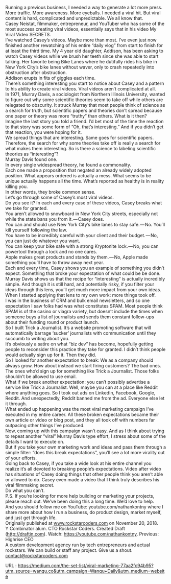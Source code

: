  Running a previous business, I needed a way to generate a lot more press. More traffic. More awareness. More eyeballs. I needed a viral hit. But viral content is hard, complicated and unpredictable. We all know that.  
    Casey Neistat, filmmaker, entrepreneur, and YouTuber who has some of the most success creating viral videos, essentially says that in his video My Viral Video SECRETS.  
    I’ve watched Casey’s videos. Maybe more than most. I’ve even just now finished another rewatching of his entire “daily vlog” from start to finish for at least the third time. My 4 year old daughter, Addison, has been asking to watch Casey videos while we brush her teeth since she was able to start talking. Her favorite being Bike Lanes where he dutifully rides his bike in New York City’s bike lanes without waver, only to crash repeatedly into obstruction after obstruction.  
    Addison erupts in fits of giggles each time.  
    There’s something interesting you start to notice about Casey and a pattern to his ability to create viral videos. Viral videos aren’t complicated at all.  
    In 1971, Murray Davis, a sociologist from Northern Illinois University, wanted to figure out why some scientific theories seem to take off while others are relegated to obscurity. It struck Murray that most people think of science as a search for truth, but scientific papers and theories don’t spread because one paper or theory was more “truthy” than others. What is it then?  
    Imagine the last story you told a friend. I’d bet most of the time the reaction to that story was some form of “Oh, that’s interesting.” And if you didn’t get that reaction, you were hoping for it.  
    We spread things that are interesting. Same goes for scientific papers. Therefore, the search for why some theories take off is really a search for what makes them interesting. So is there a science to labeling scientific theories as “interesting”?  
    Murray Davis found one.  
    In every single widespread theory, he found a commonality.  
    Each one made a proposition that negated an already widely adopted position. What appears ordered is actually a mess. What seems to be unique actually happens all the time. What’s reported as healthy is in reality killing you.  
    In other words, they broke common sense.  
    Let’s go through some of Casey’s most viral videos.  
    Do you see it? In each and every case of these videos, Casey breaks what we take for granted.  
    You aren’t allowed to snowboard in New York City streets, especially not while the state bans you from it. — Casey does.  
    You can and should use New York City’s bike lanes to stay safe. — No. You’ll kill yourself following the law.  
    You have to be incredibly careful with your client and their budget. — No, you can just do whatever you want.  
    You can keep your bike safe with a strong Kryptonite lock. — No, you can powertool through a lock and no one cares.  
    Apple makes great products and stands by them. — No, Apple made something you’ll have to throw away next year.  
    Each and every time, Casey shows you an example of something you didn’t expect. Something that broke your expectation of what could be be done.  
    Murray Davis shows us that the recipe for “interesting” is actually incredibly simple. And though it is still hard, and potentially risky, if you filter your ideas through this lens, you’ll get much more impact from your own ideas. When I started applying that lens to my own work: more things took off.  
    I was in the business of CRM and bulk email newsletters, and so one expectation I saw folks had was what constitutes SPAM. Most people think SPAM is of the casino or viagra variety, but doesn’t include the times when someone buys a list of journalists and sends them constant follow-ups about their funding round or product launch.  
    So I built Trick a Journalist. It’s a website promoting software that will automatically barrage ‘sucker’ journalists with communication until they succumb to writing about you.  
    It’s obviously a satire on what “biz dev” has become, hopefully getting people to reconsider this practice they take for granted. I didn’t think people would actually sign up for it. Then they did.  
    So I looked for another expectation to break: We as a company should always grow. How about instead we start firing customers? The bad ones. The ones who’d sign up for something like Trick a Journalist. Those folks shouldn’t be allowed to use email.  
    What if we break another expectation: you can’t possibly advertise a service like Trick a Journalist. Well, maybe you can at a place like Reddit where anything goes. So I took out ads on LinkedIn, Facebook, Google, Reddit. And unexpectedly, Reddit banned me from the ad. Everyone else let it through.  
    What ended up happening was the most viral marketing campaign I’ve executed in my entire career. All these broken expectations became their own article or video or blog post, and they all took off with numbers far outpacing other things I’ve produced.  
    Now, coming up with this campaign wasn’t easy. And as I think about trying to repeat another “viral” Murray Davis type effort, I stress about some of the details I want to execute on.  
    But if you take your own marketing work and ideas and pass them through a simple filter: “does this break expectations”, you’ll see a lot more virality out of your efforts.  
    Going back to Casey, if you take a wide look at his entire channel you realize it’s all devoted to breaking people’s expectations. Video after video has situations of Casey doing things that other people think you aren’t able or allowed to do. Casey even made a video that I think truly describes his viral filmmaking secret.  
    Do what you can’t.  
    P.S. If you’re looking for more help building or marketing your projects, please reach out. We’ve been doing this a long time. We’d love to help.  
    And you should follow me on YouTube: youtube.com/nathankontny where I share more about how I run a business, do product design, market myself, and just get through life.  
    Originally published at www.rockstarcoders.com on November 20, 2018.  
    Y Combinator alum. CTO Rockstar Coders. Created Draft (http://draftin.com). Watch: https://youtube.com/nathankontny. Previous: Highrise CEO  
    A custom development agency run by tech entrepreneurs and actual rockstars. We can build or staff any project. Give us a shout. contact@rockstarcoders.com  
    
  URL : https://medium.com/the-set-list/viral-marketing-77aa2fc94b95?utm_source=wanqu.co&utm_campaign=Wanqu+Daily&utm_medium=website